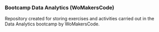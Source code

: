 ### Bootcamp Data Analytics (WoMakersCode)

Repository created for storing exercises and activities carried out in the Data Analytics bootcamp by WoMakersCode.